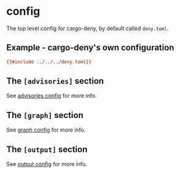 # config

The top level config for cargo-deny, by default called `deny.toml`.

## Example - cargo-deny's own configuration

```ini
{{#include ../../../deny.toml}}
```

## The `[advisories]` section

See [advisories config](advisories/cfg.html) for more info.

## The `[graph]` section

See [graph config](graph/cfg.html) for more info.

## The `[output]` section

See [output config](output/cfg.html) for more info.